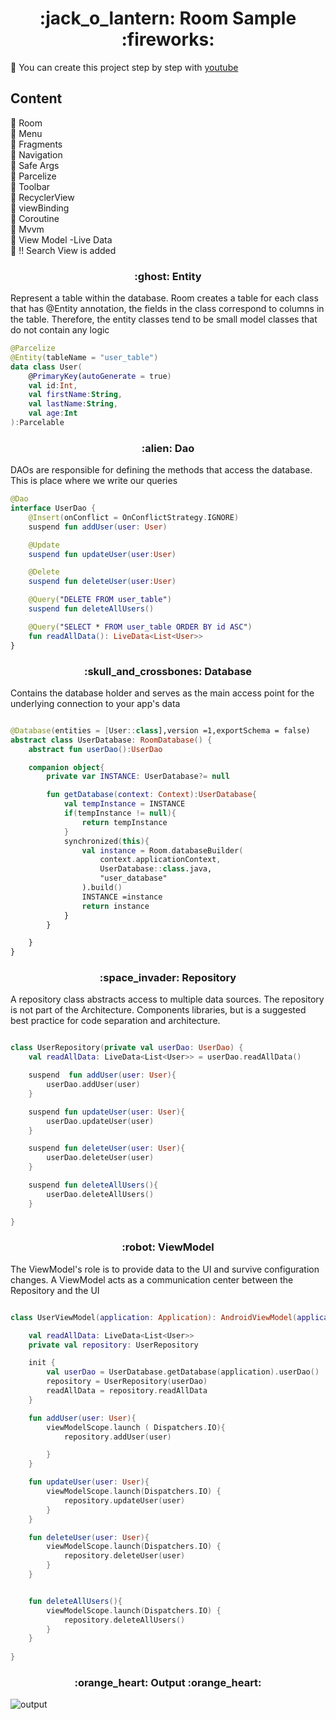<h1 align="center">:jack_o_lantern: Room Sample :fireworks: </h1>


:sparkler: You can create this project step by step with [youtube](https://www.youtube.com/watch?v=lwAvI3WDXBY&list=PLSrm9z4zp4mEPOfZNV9O-crOhoMa0G2-o&index=1) 


## Content
:balloon: Room </br>
:balloon: Menu </br>
:balloon: Fragments </br>
:balloon: Navigation </br>
:balloon: Safe Args </br>
:balloon: Parcelize </br>
:balloon: Toolbar </br>
:balloon: RecyclerView </br>
:balloon: viewBinding </br>
:balloon: Coroutine </br>
:balloon: Mvvm</br>
:balloon: View Model -Live Data </br>
:balloon: !! Search View is added </br>

<h3 align="center"> :ghost: Entity  </h3>
Represent a table within the database. Room creates a table for each class that has @Entity annotation, the fields in the class correspond to columns in the table. Therefore, the entity classes tend to be small model classes that do not contain any logic

```Kotlin
@Parcelize
@Entity(tableName = "user_table")
data class User(
    @PrimaryKey(autoGenerate = true)
    val id:Int,
    val firstName:String,
    val lastName:String,
    val age:Int
):Parcelable

````

<h3 align="center">:alien: Dao  </h3>
DAOs are responsible for defining the methods that access the database.
This is place where we write our queries

```Kotlin
@Dao
interface UserDao {
    @Insert(onConflict = OnConflictStrategy.IGNORE)
    suspend fun addUser(user: User)

    @Update
    suspend fun updateUser(user:User)

    @Delete
    suspend fun deleteUser(user:User)

    @Query("DELETE FROM user_table")
    suspend fun deleteAllUsers()

    @Query("SELECT * FROM user_table ORDER BY id ASC")
    fun readAllData(): LiveData<List<User>>
}

```

<h3 align="center">:skull_and_crossbones: Database  </h3>
Contains the database holder and serves as the main access point for the underlying connection to your app's data

```Kotlin

@Database(entities = [User::class],version =1,exportSchema = false)
abstract class UserDatabase: RoomDatabase() {
    abstract fun userDao():UserDao

    companion object{
        private var INSTANCE: UserDatabase?= null

        fun getDatabase(context: Context):UserDatabase{
            val tempInstance = INSTANCE
            if(tempInstance != null){
                return tempInstance
            }
            synchronized(this){
                val instance = Room.databaseBuilder(
                    context.applicationContext,
                    UserDatabase::class.java,
                    "user_database"
                ).build()
                INSTANCE =instance
                return instance
            }
        }

    }
}

```

<h3 align="center">:space_invader: Repository  </h3>
A repository class abstracts access to multiple data sources. The repository is not part of the Architecture. Components libraries, but is a suggested best practice for code separation and architecture.

```Kotlin

class UserRepository(private val userDao: UserDao) {
    val readAllData: LiveData<List<User>> = userDao.readAllData()

    suspend  fun addUser(user: User){
        userDao.addUser(user)
    }

    suspend fun updateUser(user: User){
        userDao.updateUser(user)
    }

    suspend fun deleteUser(user: User){
        userDao.deleteUser(user)
    }

    suspend fun deleteAllUsers(){
        userDao.deleteAllUsers()
    }

}

```

<h3 align="center">:robot: ViewModel  </h3>

The ViewModel's role is to provide data to the UI and survive configuration changes. A ViewModel acts as a communication center between the Repository and the UI

```Kotlin

class UserViewModel(application: Application): AndroidViewModel(application) {

    val readAllData: LiveData<List<User>>
    private val repository: UserRepository

    init {
        val userDao = UserDatabase.getDatabase(application).userDao()
        repository = UserRepository(userDao)
        readAllData = repository.readAllData
    }

    fun addUser(user: User){
        viewModelScope.launch ( Dispatchers.IO){
            repository.addUser(user)

        }
    }

    fun updateUser(user: User){
        viewModelScope.launch(Dispatchers.IO) {
            repository.updateUser(user)
        }
    }

    fun deleteUser(user: User){
        viewModelScope.launch(Dispatchers.IO) {
            repository.deleteUser(user)
        }
    }


    fun deleteAllUsers(){
        viewModelScope.launch(Dispatchers.IO) {
            repository.deleteAllUsers()
        }
    }
    
}
```

<h3 align="center">:orange_heart: Output :orange_heart: </h3>

![output](https://user-images.githubusercontent.com/41166029/178142601-44f0306c-6bfe-4e76-bb14-5603a460b371.png)



